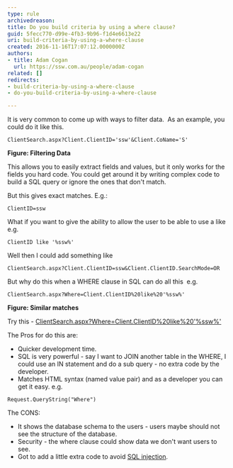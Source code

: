 ```yaml
---
type: rule
archivedreason: 
title: Do you build criteria by using a where clause?
guid: 5fecc770-d99e-4fb3-9b96-f1d4e6613e22
uri: build-criteria-by-using-a-where-clause
created: 2016-11-16T17:07:12.0000000Z
authors:
- title: Adam Cogan
  url: https://ssw.com.au/people/adam-cogan
related: []
redirects:
- build-criteria-by-using-a-where-clause
- do-you-build-criteria-by-using-a-where-clause

---
```


It is very common to come up with ways to filter data. 
As an example, you could do it like this.



```
ClientSearch.aspx?Client.ClientID='ssw'&Client.CoName='S'
```



**Figure: Filtering Data**

This allows you to easily extract fields and values, but it only works for the fields you hard code. You could get around it by writing complex code to build a SQL query or ignore the ones that don't match.

But this gives exact matches. E.g.:

<!--endintro-->



```
ClientID=ssw
```



What if you want to give the ability to allow the user to be able to use a like e.g.



```
ClientID like '%ssw%'
```



Well then I could add something like



```
ClientSearch.aspx?Client.ClientID=ssw&Client.ClientID.SearchMode=OR
```



But why do this when a WHERE clause in SQL can do all this 
e.g.



```
ClientSearch.aspx?Where=Client.ClientID%20like%20'%ssw%'
```



**Figure: Similar matches**

Try this - [ClientSearch.aspx?Where=Client.ClientID%20like%20'%ssw%'](https&#58;//www.ssw.com.au/timeproonline/ClientSearch.aspx?Where=Client.ClientID%20like%20%27%ssw%%27)

The Pros for do this are:

* Quicker development time.
* SQL is very powerful - say I want to JOIN another table in the WHERE, I could use an IN statement and do a sub query - no extra code by the developer.
* Matches HTML syntax (named value pair) and as a developer you can get it easy. e.g.



```
Request.QueryString("Where")
```




The CONS:

* It shows the database schema to the users - users maybe should not see the structure of the database.
* Security - the where clause could show data we don't want users to see.
* Got to add a little extra code to avoid [SQL injection](https&#58;//www.ssw.com.au/ssw/KB/KB.asp?KBID=Q995992).
